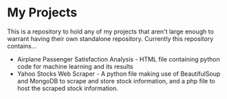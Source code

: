 # My Projects

This is a repository to hold any of my projects that aren't large enough to warrant having their own standalone repository. Currently this repository contains...
* Airplane Passenger Satisfaction Analysis - HTML file containing python code for machine learning and its results
* Yahoo Stocks Web Scraper - A python file making use of BeautifulSoup and MongoDB to scrape and store stock information, and a php file to host the scraped stock information.
